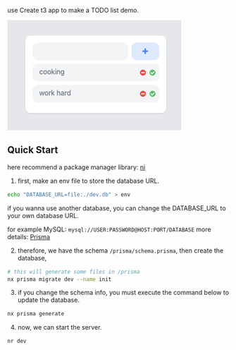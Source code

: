 use Create t3 app to make a TODO list demo.

![TODO LIST](/public/todo.jpg)
## Quick Start

here recommend a package manager library: [ni](https://github.com/antfu/ni)

1. first, make an env file to store the database URL.

```sh
echo "DATABASE_URL=file:./dev.db" > env
```

if you wanna use another database, you can change the DATABASE_URL to your own database URL.

for example MySQL: `mysql://USER:PASSWORD@HOST:PORT/DATABASE`
more details: [Prisma](https://www.prisma.io/docs/concepts/database-connectors/mysql#configuring-an-ssl-connection)

2. therefore, we have the schema `/prisma/schema.prisma`, then create the database,

```sh
# this will generate some files in /prisma
nx prisma migrate dev --name init
```

3. if you change the schema info, you must execute the command below to update the database.

```sh
nx prisma generate
```

4. now, we can start the server.

```sh
nr dev
```
